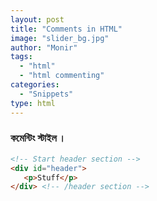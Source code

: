 ```yaml
---
layout: post
title: "Comments in HTML"
image: "slider_bg.jpg"
author: "Monir"
tags:
  - "html"
  - "html commenting"
categories:
  - "Snippets"
type: html  
---
```


### কমেন্টিং স্টাইল ।

```html
<!-- Start header section -->
<div id="header">
   <p>Stuff</p>
</div> <!-- /header section -->
```
